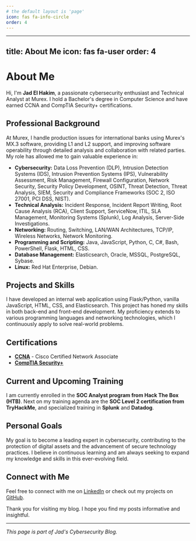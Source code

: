 ```yaml
---
# the default layout is 'page'
icon: fas fa-info-circle
order: 4
---
```


---
title: About Me
icon: fas fa-user
order: 4
---

# About Me

Hi, I'm **Jad El Hakim**, a passionate cybersecurity enthusiast and Technical Analyst at Murex. I hold a Bachelor's degree in Computer Science and have earned CCNA and CompTIA Security+ certifications.

## Professional Background

At Murex, I handle production issues for international banks using Murex's MX.3 software, providing L1 and L2 support, and improving software operability through detailed analysis and collaboration with related parties. My role has allowed me to gain valuable experience in:

- **Cybersecurity:** Data Loss Prevention (DLP), Intrusion Detection Systems (IDS), Intrusion Prevention Systems (IPS), Vulnerability Assessment, Risk Management, Firewall Configuration, Network Security, Security Policy Development, OSINT, Threat Detection, Threat Analysis, SIEM, Security and Compliance Frameworks (SOC 2, ISO 27001, PCI DSS, NIST).
- **Technical Analysis:** Incident Response, Incident Report Writing, Root Cause Analysis (RCA), Client Support, ServiceNow, ITIL, SLA Management, Monitoring Systems (Splunk), Log Analysis, Server-Side Investigations.
- **Networking:** Routing, Switching, LAN/WAN Architectures, TCP/IP, Wireless Networks, Network Monitoring.
- **Programming and Scripting:** Java, JavaScript, Python, C, C#, Bash, PowerShell, Flask, HTML, CSS.
- **Database Management:** Elasticsearch, Oracle, MSSQL, PostgreSQL, Sybase.
- **Linux:** Red Hat Enterprise, Debian.

## Projects and Skills

I have developed an internal web application using Flask/Python, vanilla JavaScript, HTML, CSS, and Elasticsearch. This project has honed my skills in both back-end and front-end development. My proficiency extends to various programming languages and networking technologies, which I continuously apply to solve real-world problems.

## Certifications

- **[CCNA](https://www.credly.com/badges/12666797-ff89-4bc9-9117-4ed273117d65/linked_in_profile)** - Cisco Certified Network Associate
- **[CompTIA Security+](https://www.credly.com/badges/8ea52e0a-34e0-4568-95ea-0101d6a3ac65/linked_in_profile)**

## Current and Upcoming Training

I am currently enrolled in the **SOC Analyst program from Hack The Box (HTB)**. Next on my training agenda are the **SOC Level 2 certification from TryHackMe**, and specialized training in **Splunk** and **Datadog**.

## Personal Goals

My goal is to become a leading expert in cybersecurity, contributing to the protection of digital assets and the advancement of secure technology practices. I believe in continuous learning and am always seeking to expand my knowledge and skills in this ever-evolving field.

## Connect with Me

Feel free to connect with me on [LinkedIn](https://www.linkedin.com/in/jad-el-hakim-2b87571a4/) or check out my projects on [GitHub](https://github.com/your-username).

Thank you for visiting my blog. I hope you find my posts informative and insightful.

---

_This page is part of Jad's Cybersecurity Blog._
